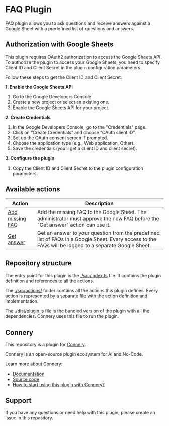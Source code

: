 # FAQ Plugin

FAQ plugin allows you to ask questions and receive answers against a Google Sheet with a predefined list of questions and answers.

## Authorization with Google Sheets

This plugin requires OAuth2 authorization to access the Google Sheets API.
To authorize the plugin to access your Google Sheets, you need to specify Client ID and Client Secret in the plugin configuration parameters.

Follow these steps to get the Client ID and Client Secret:

**1. Enable the Google Sheets API**

1. Go to the Google Developers Console.
2. Create a new project or select an existing one.
3. Enable the Google Sheets API for your project.

**2. Create Credentials**

1. In the Google Developers Console, go to the "Credentials" page.
2. Click on “Create Credentials” and choose “OAuth client ID”.
3. Set up the OAuth consent screen if prompted.
4. Choose the application type (e.g., Web application, Other).
5. Save the credentials (you’ll get a client ID and client secret).

**3. Configure the plugin**

1. Copy the Client ID and Client Secret to the plugin configuration parameters.

## Available actions

| Action                                           | Description                                                                                                                                            |
| ------------------------------------------------ | ------------------------------------------------------------------------------------------------------------------------------------------------------ |
| [Add missing FAQ](/src/actions/addMissingFaq.ts) | Add the missing FAQ to the Google Sheet. The administrator must approve the new FAQ before the &quot;Get answer&quot; action can use it.               |
| [Get answer](/src/actions/getAnswer.ts)          | Get an answer to your question from the predefined list of FAQs in a Google Sheet. Every access to the FAQs will be logged to a separate Google Sheet. |

## Repository structure

The entry point for this plugin is the [./src/index.ts](/src/index.ts) file.
It contains the plugin definition and references to all the actions.

The [./src/actions/](/src/actions/) folder contains all the actions this plugin defines.
Every action is represented by a separate file with the action definition and implementation.

The [./dist/plugin.js](/dist/plugin.js) file is the bundled version of the plugin with all the dependencies.
Connery uses this file to run the plugin.

## Connery

This repository is a plugin for [Connery](https://connery.io).

Connery is an open-source plugin ecosystem for AI and No-Code.

Learn more about Connery:

- [Documentation](https://docs.connery.io)
- [Source code](https://github.com/connery-io/connery-platform)
- [How to start using this plugin with Connery?](https://docs.connery.io/docs/platform/quick-start/)

## Support

If you have any questions or need help with this plugin, please create an issue in this repository.
